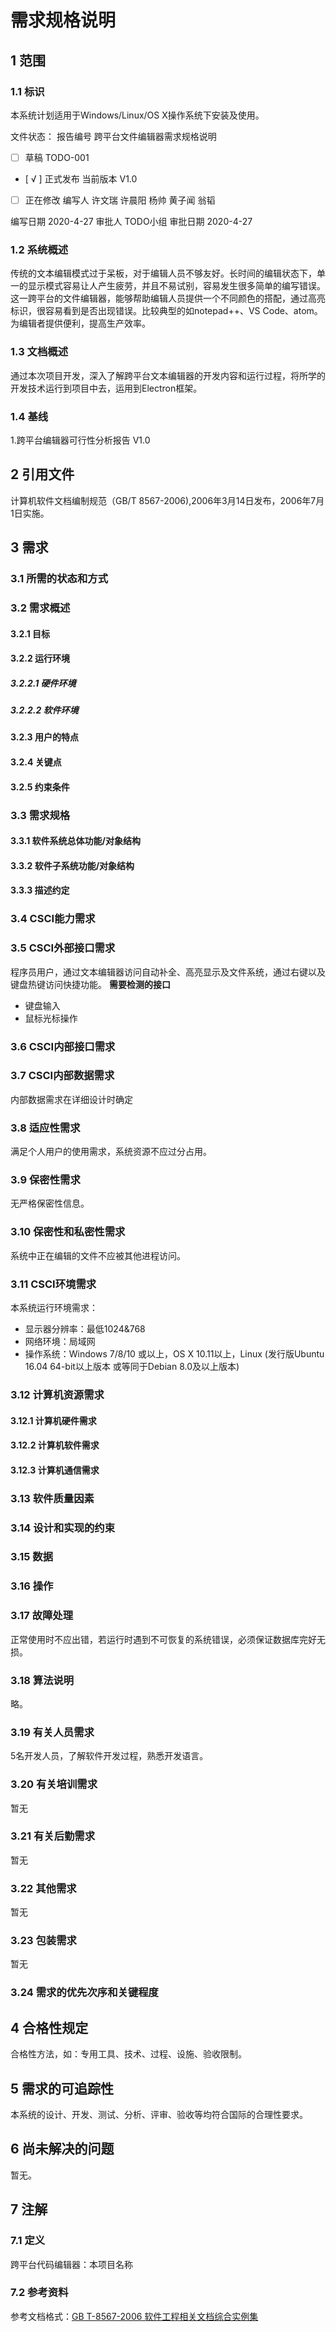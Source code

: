 # 需求规格说明

## 1 范围

### 1.1 标识

本系统计划适用于Windows/Linux/OS X操作系统下安装及使用。 

文件状态： 报告编号 跨平台文件编辑器需求规格说明

- [    ]  草稿 TODO-001
- [ √ ]  正式发布 当前版本 V1.0
- [    ]  正在修改 编写人 许文瑞 许晨阳 杨帅 黄子闻 翁韬

 编写日期 2020-4-27 审批人 TODO小组 审批日期 2020-4-27

### 1.2 系统概述

传统的文本编辑模式过于呆板，对于编辑人员不够友好。长时间的编辑状态下，单一的显示模式容易让人产生疲劳，并且不易试别，容易发生很多简单的编写错误。这一跨平台的文件编辑器，能够帮助编辑人员提供一个不同颜色的搭配，通过高亮标识，很容易看到是否出现错误。比较典型的如notepad++、VS Code、atom。为编辑者提供便利，提高生产效率。

### 1.3 文档概述

通过本次项目开发，深入了解跨平台文本编辑器的开发内容和运行过程，将所学的开发技术运行到项目中去，运用到Electron框架。

### 1.4 基线

1.跨平台编辑器可行性分析报告 V1.0

## 2 引用文件

计算机软件文档编制规范（GB/T 8567-2006),2006年3月14日发布，2006年7月1日实施。

## 3 需求

### 3.1 所需的状态和方式

### 3.2 需求概述

#### 3.2.1 目标

#### 3.2.2 运行环境

##### 3.2.2.1 硬件环境

##### 3.2.2.2 软件环境

#### 3.2.3 用户的特点

#### 3.2.4 关键点

#### 3.2.5 约束条件

### 3.3 需求规格

#### 3.3.1 软件系统总体功能/对象结构

#### 3.3.2 软件子系统功能/对象结构

#### 3.3.3 描述约定

### 3.4 CSCI能力需求

### 3.5 CSCI外部接口需求

程序员用户，通过文本编辑器访问自动补全、高亮显示及文件系统，通过右键以及键盘热键访问快捷功能。
**需要检测的接口**

- 键盘输入
- 鼠标光标操作

### 3.6 CSCI内部接口需求

### 3.7 CSCI内部数据需求

内部数据需求在详细设计时确定

### 3.8 适应性需求

满足个人用户的使用需求，系统资源不应过分占用。

### 3.9 保密性需求

无严格保密性信息。

### 3.10 保密性和私密性需求

系统中正在编辑的文件不应被其他进程访问。

### 3.11 CSCI环境需求

本系统运行环境需求：

- 显示器分辨率：最低1024&768
- 网络环境：局域网
- 操作系统：Windows 7/8/10 或以上，OS X 10.11以上，Linux (发行版Ubuntu 16.04 64-bit以上版本 或等同于Debian 8.0及以上版本)

### 3.12 计算机资源需求

#### 3.12.1 计算机硬件需求

#### 3.12.2 计算机软件需求

#### 3.12.3 计算机通信需求

### 3.13 软件质量因素

### 3.14 设计和实现的约束

### 3.15 数据

### 3.16 操作

### 3.17 故障处理
正常使用时不应出错，若运行时遇到不可恢复的系统错误，必须保证数据库完好无损。
### 3.18 算法说明
略。
### 3.19 有关人员需求
5名开发人员，了解软件开发过程，熟悉开发语言。
### 3.20 有关培训需求
暂无
### 3.21 有关后勤需求
暂无
### 3.22 其他需求
暂无
### 3.23 包装需求
暂无
### 3.24 需求的优先次序和关键程度

## 4 合格性规定

合格性方法，如：专用工具、技术、过程、设施、验收限制。

## 5 需求的可追踪性

本系统的设计、开发、测试、分析、评审、验收等均符合国际的合理性要求。

## 6 尚未解决的问题
暂无。
## 7 注解

### 7.1 定义

跨平台代码编辑器：本项目名称

### 7.2 参考资料

参考文档格式：[GB T-8567-2006 软件工程相关文档综合实例集](https://wenku.baidu.com/view/a1f1269903d276a20029bd64783e0912a2167c8b.html)

